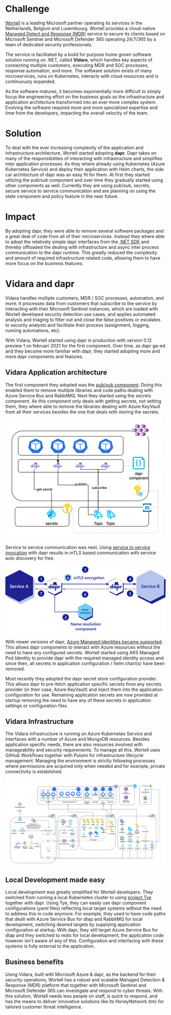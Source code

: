 # Challenge

[Wortell](https://www.wortell.nl/en) is a leading Microsoft partner operating its services in the Netherlands, Belgium and Luxembourg. Wortell provides a cloud-native [Managed Detect and Response (MDR)](https://www.wortell.nl/en/products/managed-detection-and-response-en) service to secure its clients based on Microsoft Sentinel and Microsoft Defender 365 operating 24/7/365 by a team of dedicated security professionals.

The service is facilitated by a build for purpose home grown software solution running on .NET, called **Vidara**, which handles key aspects of connecting multiple customers, executing MDR and SOC processes, response automation, and more. The software solution exists of many microservices, runs on Kubernetes, interacts with cloud resources and is continuously expanded.

As the software matures, it becomes exponentially more difficult to simply focus the engineering effort on the business goals as the infrastructure and application architecture transformed into an ever more complex system. Evolving the software required more and more specialized expertise and time from the developers, impacting the overall velocity of the team.

# Solution

To deal with the ever increasing complexity of the application and infrastructure architecture, Wortell started adopting **dapr**. Dapr takes on many of the responsibilities of interacting with infrastructure and simplifies inter application processes. As they where already using Kubernetes (Azure Kubernetes Service) and deploy their application with Helm charts, the side car architecture of dapr was an easy fit for them. At first they started utilizing the pub/sub component and over time they gradually started using other components as well. Currently they are using pub/sub, secrets, secure service to service communication and are planning on using the state component and policy feature in the near future.

# Impact

By adopting dapr, they were able to remove several software packages and a great deal of code from all of their microservices. Instead they where able to adopt the relatively simple dapr interfaces from the [.NET SDK](https://docs.dapr.io/developing-applications/sdks/dotnet/) and thereby offloaded the dealing with infrastructure and async inter process communication to the dapr runtime. This greatly reduced the complexity and amount of required infrastructure related code, allowing them to have more focus on the business features.

# Vidara and dapr

Vidara handles multiple customers, MDR / SOC processes, automation, and more. It processes data from customers that subscribe to the service by interacting with their Microsoft Sentinel instances, which are loaded with Wortell developed security detection use cases, and applies automated analysis and triaging to filter out and close the false positives or escalates to security analysts and facilitate their process (assignment, logging, running automations, etc).

With Vidara, Wortell started using dapr in production with version 0.12 preview 1 on februari 2021 for the first component. Over time, as dapr ga-ed and they become more familiar with dapr, they started adopting more and more dapr components and features.

## Vidara Application architecture

The first component they adopted was the [pub/sub component](https://docs.dapr.io/developing-applications/building-blocks/pubsub/pubsub-overview/). Doing this enabled them to remove multiple libraries and code paths dealing with Azure Service Bus and RabbitMQ. Next they started using the secrets component. As this component only deals with getting secrets, not setting them, they where able to remove the libraries dealing with Azure KeyVault from all their services besides the one that deals with storing the secrets.

![dapr-azure](images/dapr-azure.png)

Service to service communication was next. Using [service to service invocation](https://docs.dapr.io/developing-applications/building-blocks/service-invocation/service-invocation-overview/) with dapr results in mTLS based communication with service auto discovery for free.

![dapr-service-invocation](images/dapr-service-invocation-overview.png)

With newer versions of dapr, [Azure Managed Identities became supported](https://docs.dapr.io/developing-applications/integrations/azure/authenticating-azure/#using-managed-service-identities). This allows dapr components to interact with Azure resources without the need to have any configured secrets. Wortell started using AKS Managed Pod Identity to provide dapr with the required managed identity access and since then, all secrets in application configuration / helm chart(s) have been removed.

Most recently they adopted the dapr secret store configuration provider. This allows dapr to pre-fetch application specific secrets from any secrets provider (in their case, Azure KeyVault) and inject them into the application configuration for use. Remaining application secrets are now provided at startup removing the need to have any of these secrets in application settings or configuration files.

## Vidara Infrastructure

The Vidara infrastructure is running on Azure Kubernetes Service and interfaces with a number of Azure and MongoDB resources. Besides application specific needs, there are also resources involved with manageability and security requirements. To manage all this, Wortell uses GitHub Workflows together with Pulumi for infrastructure lifecycle management. Managing the environment is strictly following processes where permissions are acquired only when needed and for example, private connectivity is established.

![vidara-infra](images/vidara-infra.png)

## Local Development made easy

Local development was greatly simplified for Wortell developers. They switched from running a local Kubernetes cluster to using [project Tye](https://devblogs.microsoft.com/dotnet/introducing-project-tye/) together with dapr. Using Tye, they can easily use dapr component configurations (yaml files) reflecting local target systems without the need to address this in code anymore. For example, they used to have code paths that dealt with Azure Service Bus for dtap and RabbitMQ for local development, switching desired targets by supplying application configuration at startup. With dapr, they still target Azure Service Bus for dtap and they switched to redis for local development, the application code however isn't aware of any of this. Configuration and interfacing with these systems is fully external to the application.

## Business benefits
Using Vidara, built with Microsoft Azure & dapr, as the backend for their security operations, Wortell has a robust and scalable Managed Detection & Response (MDR) platform that together with Microsoft Sentinel and Microsoft Defender 365 can investigate and respond to cyber threats. With this solution, Wortell needs less people on staff, is quick to respond, and has the means to deliver innovative solutions like its HoneyNetwork (tm) for tailored customer threat intelligence.
